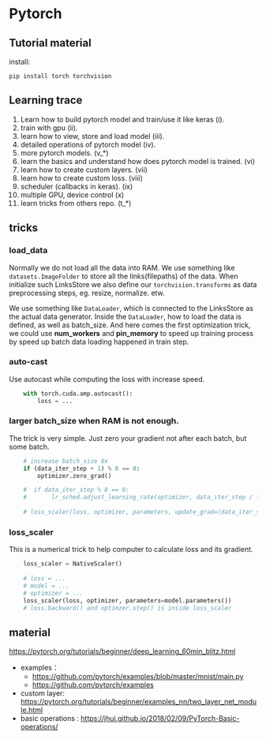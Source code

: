 # Pytorch

## Tutorial material
install: 
    
    pip install torch torchvision

## Learning trace

1. Learn how to build pytorch model and train/use it like keras (i). 
2. train with gpu (ii).
3. learn how to view, store and load model (iii).
4. detailed operations of pytorch model (iv).
5. more pytorch models. (v_*)
6. learn the basics and understand how does pytorch model is trained. (vi)
7. learn how to create custom layers. (vii)
8. learn how to create custom loss. (viii)
9. scheduler (callbacks in keras). (ix)
10. multiple GPU, device control (x)
11. learn tricks from others repo. (t_*)

## tricks

### load_data
Normally we do not load all the data into RAM.
We use something like `datasets.ImageFolder` to store all the links(filepaths) of the data.
When initialize such LinksStore we also define our `torchvision.transforms` as data preprocessing steps, 
eg. resize, normalize. etw.

We use something like `DataLoader`, which is connected to the LinksStore as the actual data generator.
Inside the `DataLoader`, how to load the data is defined, as well as batch_size. 
And here comes the first optimization trick, 
we could use **num_workers** and **pin_memory** to speed up training process by speed up batch data loading happened in train step.

### auto-cast
Use autocast while computing the loss with increase speed.

```python
    with torch.cuda.amp.autocast():
        loss = ...
```


### larger batch_size when RAM is not enough.
The trick is very simple. Just zero your gradient not after each batch, but some batch.

```python
    # increase batch_size 8x
    if (data_iter_step + 1) % 8 == 0:
        optimizer.zero_grad()

    #  if data_iter_step % 8 == 0:
    #       lr_sched.adjust_learning_rate(optimizer, data_iter_step / len(data_loader) + epoch)
    
    # loss_scaler(loss, optimizer, parameters, update_grad=(data_iter_step + 1) % accum_iter == 0)
```


### loss_scaler
This is a numerical trick to help computer to calculate loss and its gradient.

```python
    loss_scaler = NativeScaler()
    
    # loss = ...
    # model = ...
    # optimizer = ...
    loss_scaler(loss, optimizer, parameters=model.parameters())
    # loss.backward() and optimzer.step() is inside loss_scaler
```


## material
https://pytorch.org/tutorials/beginner/deep_learning_60min_blitz.html

- examples： 
  - https://github.com/pytorch/examples/blob/master/mnist/main.py
  - https://github.com/pytorch/examples
- custom layer: https://pytorch.org/tutorials/beginner/examples_nn/two_layer_net_module.html
- basic operations : https://jhui.github.io/2018/02/09/PyTorch-Basic-operations/